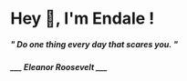 <h1 title="head"> Hey 👋, I'm Endale !</h1>

**<h5><i>" Do one thing every day that scares you. "</i></h5>**

*<b>___ Eleanor Roosevelt ___</b>*
